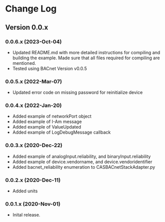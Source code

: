# Change Log

## Version 0.0.x

### 0.0.6.x (2023-Oct-04)
- Updated README.md with more detailed instructions for compiling and building the example. Made sure that all files required for compiling are mentioned.
- Tested using BACnet Version v0.0.5

### 0.0.5.x (2022-Mar-07)
- Updated error code on missing password for reinitialize device

### 0.0.4.x (2022-Jan-20)

- Added example of networkPort object
- Added example of I-Am message
- Added example of ValueUpdated
- Added example of LogDebugMessage callback

### 0.0.3.x (2020-Dec-22)

- Added example of analogInput.reliability, and binaryInput.reliability
- Added example of device.vendorname, and device.vendoridentifier
- Added bacnet_reliability enumeration to CASBACnetStackAdapter.py

### 0.0.2.x (2020-Dec-11)

- Added units

### 0.0.1.x (2020-Nov-01)

- Inital release.
